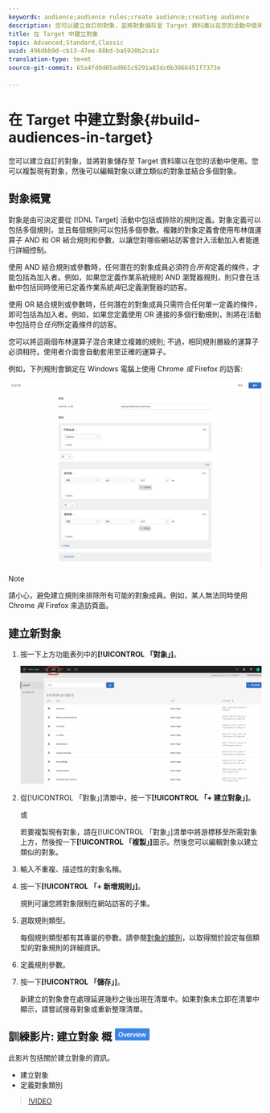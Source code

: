 ```yaml
---
keywords: audience;audience rules;create audience;creating audience
description: 您可以建立自訂的對象，並將對象儲存至 Target 資料庫以在您的活動中使用。您可以複製現有對象，然後可以編輯對象以建立類似的對象並結合多個對象。
title: 在 Target 中建立對象
topic: Advanced,Standard,Classic
uuid: 496dbb9d-cb13-47ee-88bd-ba5920b2ca1c
translation-type: tm+mt
source-git-commit: 65a4fd0d05ad065c9291a83dc0b3066451f7373e

---
```



# 在 Target 中建立對象{#build-audiences-in-target}

您可以建立自訂的對象，並將對象儲存至 Target 資料庫以在您的活動中使用。您可以複製現有對象，然後可以編輯對象以建立類似的對象並結合多個對象。

## 對象概覽

對象是由可決定要從 [!DNL Target] 活動中包括或排除的規則定義。對象定義可以包括多個規則，並且每個規則可以包括多個參數。複雜的對象定義會使用布林值運算子 AND 和 OR 結合規則和參數，以讓您對哪些網站訪客會計入活動加入者能進行詳細控制。

使用 AND 結合規則或參數時，任何潛在的對象成員必須符合&#x200B;*所有*&#x200B;定義的條件，才能包括為加入者。例如，如果您定義作業系統規則 AND 瀏覽器規則，則只會在活動中包括同時使用已定義作業系統&#x200B;*與*&#x200B;已定義瀏覽器的訪客。

使用 OR 結合規則或參數時，任何潛在的對象成員只需符合任何單一定義的條件，即可包括為加入者。例如，如果您定義使用 OR 連接的多個行動規則，則將在活動中包括符合&#x200B;*任何*&#x200B;所定義條件的訪客。

您可以將這兩個布林運算子混合來建立複雜的規則; 不過，相同規則層級的運算子必須相符。使用者介面會自動套用至正確的運算子。

例如，下列規則會鎖定在 Windows 電腦上使用 Chrome *或* Firefox 的訪客:

![建立受眾](assets/audience_create.png)

>[!NOTE]
>
>請小心，避免建立規則來排除所有可能的對象成員。例如，某人無法同時使用 Chrome *與* Firefox 來造訪頁面。

## 建立新對象

1. 按一下上方功能表列中的&#x200B;**[!UICONTROL 「對象」]**。

   ![](assets/audiences_list.png)

1. 從[!UICONTROL 「對象」]清單中，按一下&#x200B;**[!UICONTROL 「+ 建立對象」]**。

   或

   若要複製現有對象，請在[!UICONTROL 「對象」]清單中將游標移至所需對象上方，然後按一下&#x200B;**[!UICONTROL 「複製」]**&#x200B;圖示。然後您可以編輯對象以建立類似的對象。

1. 輸入不重複、描述性的對象名稱。
1. 按一下&#x200B;**[!UICONTROL 「+ 新增規則」]**。

   規則可讓您將對象限制在網站訪客的子集。
1. 選取規則類型。

   每個規則類型都有其專屬的參數。請參閱[對象的類別](../../c-target/c-audiences/c-target-rules/target-rules.md#concept_E3A77E42F1644503A829B5107B20880D)，以取得關於設定每個類型的對象規則的詳細資訊。
1. 定義規則參數。
1. 按一下&#x200B;**[!UICONTROL 「儲存」]**。

   新建立的對象會在處理延遲幾秒之後出現在清單中。如果對象未立即在清單中顯示，請嘗試搜尋對象或重新整理清單。

## 訓練影片: 建立對象 概 ![述徽章](/help/assets/overview.png)

此影片包括關於建立對象的資訊。

* 建立對象
* 定義對象類別

>[!VIDEO](https://video.tv.adobe.com/v/17392)